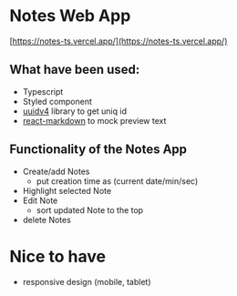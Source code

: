 # Notes Web App

[https://notes-ts.vercel.app/](https://notes-ts.vercel.app/)

## What have been used:

- Typescript
- Styled component
- [uuidv4](https://www.npmjs.com/package/uuidv4) library to get uniq id
- [react-markdown](https://www.npmjs.com/package/react-markdown) to mock preview text

## Functionality of the Notes App

- Create/add Notes
    - put creation time as (current date/min/sec)
- Highlight selected Note
- Edit Note
  - sort updated Note to the top
- delete Notes

# Nice to have

- responsive design (mobile, tablet)
